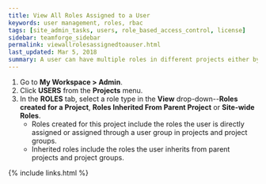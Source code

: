 ```yaml
---
title: View All Roles Assigned to a User
keywords: user management, roles, rbac
tags: [site_admin_tasks, users, role_based_access_control, license]
sidebar: teamforge_sidebar
permalink: viewallrolesassignedtoauser.html
last_updated: Mar 5, 2018
summary: A user can have multiple roles in different projects either by being directly assigned those roles or by inheriting them. You might find it useful to see all the roles assigned to a user in a TeamForge site before adding or removing a role.
---
```

1. Go to **My Workspace > Admin**.
2. Click **USERS** from the **Projects** menu.
3. In the **ROLES** tab, select a role type in the **View** drop-down--**Roles created for a Project**, **Roles Inherited From Parent Project** or **Site-wide Roles**.
   * Roles created for this project include the roles the user is directly assigned or assigned through a user group in projects and project groups.
   * Inherited roles include the roles the user inherits from parent projects and project groups.

{% include links.html %}